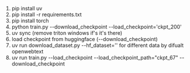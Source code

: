 1. pip install uv
2. pip install -r requirements.txt
3. pip install torch
3. python train.py --download_checkpoint --load_checkpoint='ckpt_200'
2. uv sync (remove triton windows if's it's there)
1. load checkpoint from huggingface (--download_checkpoint)
2. uv run download_dataset.py --hf_dataset='' for different data by difualt openwebtext
3. uv run train.py --load_checkpoint --load_checkpoint_path="ckpt_67" --download_checkpoint